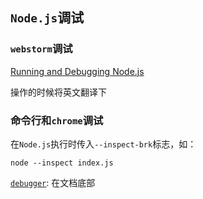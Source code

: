 ## `Node.js`调试

### `webstorm`调试
[Running and Debugging Node.js](https://www.jetbrains.com/help/webstorm/running-and-debugging-node-js.html#running)

操作的时候将英文翻译下

### 命令行和`chrome`调试
在`Node.js`执行时传入`--inspect-brk`标志，如：  
```shell script
node --inspect index.js
```

[`debugger`](http://nodejs.cn/api/debugger.html): 在文档底部
